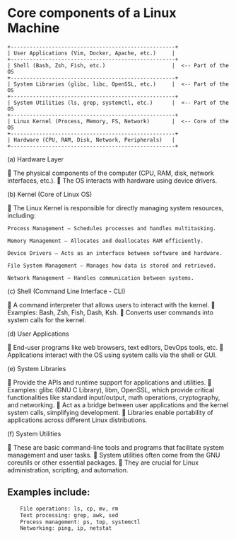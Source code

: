 # Core components of a Linux Machine

```plaintext
+----------------------------------------------------+
| User Applications (Vim, Docker, Apache, etc.)     |
+----------------------------------------------------+
| Shell (Bash, Zsh, Fish, etc.)                     |  <-- Part of the OS
+----------------------------------------------------+
| System Libraries (glibc, libc, OpenSSL, etc.)     |  <-- Part of the OS
+----------------------------------------------------+
| System Utilities (ls, grep, systemctl, etc.)      |  <-- Part of the OS
+----------------------------------------------------+
| Linux Kernel (Process, Memory, FS, Network)       |  <-- Core of the OS
+----------------------------------------------------+
| Hardware (CPU, RAM, Disk, Network, Peripherals)   |
+----------------------------------------------------+
```

(a) Hardware Layer

🔹 The physical components of the computer (CPU, RAM, disk, network interfaces, etc.).
🔹 The OS interacts with hardware using device drivers.

(b) Kernel (Core of Linux OS)

🔹 The Linux Kernel is responsible for directly managing system resources, including:

    Process Management – Schedules processes and handles multitasking.

    Memory Management – Allocates and deallocates RAM efficiently.

    Device Drivers – Acts as an interface between software and hardware.

    File System Management – Manages how data is stored and retrieved.

    Network Management – Handles communication between systems.

(c) Shell (Command Line Interface - CLI)

🔹 A command interpreter that allows users to interact with the kernel.
🔹 Examples: Bash, Zsh, Fish, Dash, Ksh.
🔹 Converts user commands into system calls for the kernel.

(d) User Applications

🔹 End-user programs like web browsers, text editors, DevOps tools, etc.
🔹 Applications interact with the OS using system calls via the shell or GUI.


(e) System Libraries

🔹 Provide the APIs and runtime support for applications and utilities.
🔹 Examples: glibc (GNU C Library), libm, OpenSSL, which provide critical functionalities like standard input/output, math operations, cryptography, and networking.
🔹 Act as a bridge between user applications and the kernel system calls, simplifying development.
🔹 Libraries enable portability of applications across different Linux distributions.

(f) System Utilities

🔹 These are basic command-line tools and programs that facilitate system management and user tasks.
🔹 System utilities often come from the GNU coreutils or other essential packages.
🔹 They are crucial for Linux administration, scripting, and automation.
## Examples include:
```bash
    File operations: ls, cp, mv, rm
    Text processing: grep, awk, sed
    Process management: ps, top, systemctl
    Networking: ping, ip, netstat
```
